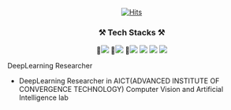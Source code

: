<div align=center>
	
  [![Hits](https://hits.seeyoufarm.com/api/count/incr/badge.svg?url=https%3A%2F%2Fgithub.com%2Fzzsza)](https://hits.seeyoufarm.com) 
	
</div>

<div align=center>
	
### ⚒️ Tech Stacks ⚒️ ###


🥇<img src="https://img.shields.io/badge/Python-3766AB?style=flat-square&logo=Python&logoColor=white"/></a>
🥈<img src="https://img.shields.io/badge/PyTorch-EE4C2C?style=flat-square&logo=PyTorch&logoColor=white"/></a>
🥉<img src="https://img.shields.io/badge/OpenCV-5C3EE8?style=flat-square&logo=OpenCV&logoColor=white"/></a>
<img src="https://img.shields.io/badge/TensorFlow-FF6F00?style=flat-square&logo=TensorFlow&logoColor=white"/></a>
<img src="https://img.shields.io/badge/Jetson Nano-76B900?style=flat-square&logo=NVIDIA&logoColor=white"/></a>
<img src="https://img.shields.io/badge/Jetson Xavier-76B900?style=flat-square&logo=NVIDIA&logoColor=white"/></a>

</div>

DeepLearning Researcher
* DeepLearning Researcher in AICT(ADVANCED INSTITUTE OF CONVERGENCE TECHNOLOGY) Computer Vision and Artificial Intelligence lab


